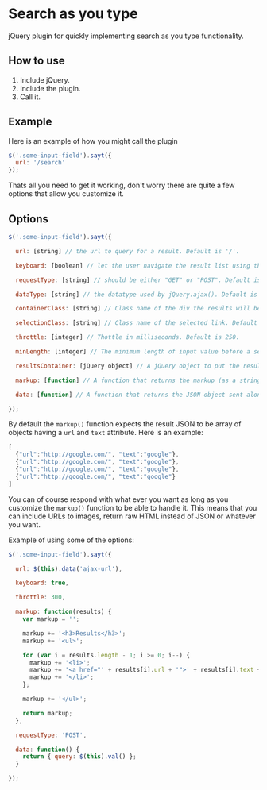 # Search as you type

jQuery plugin for quickly implementing search as you type functionality.

## How to use

1. Include jQuery.
2. Include the plugin.
3. Call it.

## Example

Here is an example of how you might call the plugin

```javascript
$('.some-input-field').sayt({
  url: '/search'
});
```

Thats all you need to get it working, don't worry there are quite a few options that allow you customize it.

## Options

```javascript
$('.some-input-field').sayt({

  url: [string] // the url to query for a result. Default is '/'.

  keyboard: [boolean] // let the user navigate the result list using the keyboard. Default is false.

  requestType: [string] // should be either "GET" or "POST". Default is "GET".

  dataType: [string] // the datatype used by jQuery.ajax(). Default is "json".

  containerClass: [string] // Class name of the div the results will be wrapped in. Default is 'ajax-results'.

  selectionClass: [string] // Class name of the selected link. Default is 'selection'.

  throttle: [integer] // Thottle in milliseconds. Default is 250.

  minLength: [integer] // The minimum length of input value before a search is made. Default is 3.

  resultsContainer: [jQuery object] // A jQuery object to put the results into. If its undefined then the results will be injected after the input. Default is undefined.

  markup: [function] // A function that returns the markup (as a string) of the search results. This function gets called with one argument, the json result after making the ajax request. Default is an unordered list with links.

  data: [function] // A function that returns the JSON object sent along with the request. Default is { query: <input value> }

});
```

By default the `markup()` function expects the result JSON to be array of objects having a `url` and `text` attribute. Here is an example:

```javascript
[
  {"url":"http://google.com/", "text":"google"},
  {"url":"http://google.com/", "text":"google"},
  {"url":"http://google.com/", "text":"google"},
  {"url":"http://google.com/", "text":"google"}
]
```

You can of course respond with what ever you want as long as you customize the `markup()` function to be able to handle it. This means that you can include URLs to images, return raw HTML instead of JSON or whatever you want.

Example of using some of the options:

```javascript
$('.some-input-field').sayt({

  url: $(this).data('ajax-url'),

  keyboard: true,

  throttle: 300,

  markup: function(results) {
    var markup = '';

    markup += '<h3>Results</h3>';
    markup += '<ul>';

    for (var i = results.length - 1; i >= 0; i--) {
      markup += '<li>';
      markup += '<a href="' + results[i].url + '">' + results[i].text + '</a>';
      markup += '</li>';
    };

    markup += '</ul>';

    return markup;
  },

  requestType: 'POST',

  data: function() {
    return { query: $(this).val() };
  }

});
```

